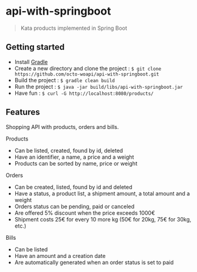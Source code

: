 # api-with-springboot
> Kata products implemented in Spring Boot

## Getting started
  
 - Install [Gradle](https://gradle.org/install/)   
 - Create a new directory and clone the project : ```$ git clone https://github.com/octo-woapi/api-with-springboot.git```
 - Build the project : ```$ gradle clean build```
 - Run the project : ```$ java -jar build/libs/api-with-springboot.jar```
 - Have fun : ```$ curl -G http://localhost:8080/products/ ```

## Features

Shopping API with products, orders and bills.

Products
  * Can be listed, created, found by id, deleted
  * Have an identifier, a name, a price and a weight
  * Products can be sorted by name, price or weight

Orders
  * Can be created, listed, found by id and deleted
  * Have a status, a product list, a shipment amount, a total amount and a weight
  * Orders status can be pending, paid or canceled
  * Are offered 5% discount when the price exceeds 1000€
  * Shipment costs 25€ for every 10 more kg (50€ for 20kg, 75€ for 30kg, etc.)

Bills
  * Can be listed
  * Have an amount and a creation date
  * Are automatically generated when an order status is set to paid
